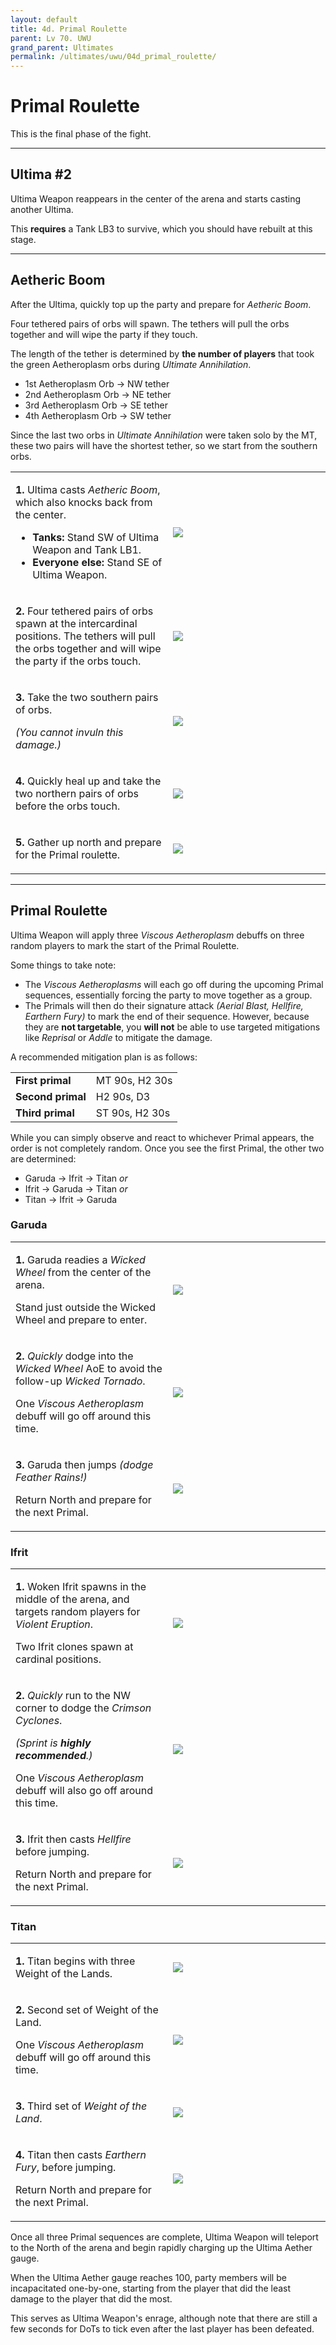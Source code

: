 ```yaml
---
layout: default
title: 4d. Primal Roulette
parent: Lv 70. UWU
grand_parent: Ultimates
permalink: /ultimates/uwu/04d_primal_roulette/
---
```


# Primal Roulette

This is the final phase of the fight.

---

## Ultima #2

Ultima Weapon reappears in the center of the arena and starts casting another Ultima.

This **requires** a Tank LB3 to survive, which you should have rebuilt at this stage.

---

## Aetheric Boom

After the Ultima, quickly top up the party and prepare for *Aetheric Boom*.

Four tethered pairs of orbs will spawn. The tethers will pull the orbs together
and will wipe the party if they touch.

The length of the tether is determined by **the number of players** that took
the green Aetheroplasm orbs during *Ultimate Annihilation*.

- 1st Aetheroplasm Orb → NW tether
- 2nd Aetheroplasm Orb → NE tether
- 3rd Aetheroplasm Orb → SE tether
- 4th Aetheroplasm Orb → SW tether

Since the last two orbs in *Ultimate Annihilation* were taken solo by the MT,
these two pairs will have the shortest tether, so we start from the southern
orbs.

<table>
  <tr>
    <td width="50%">
      <p><b>1.</b> Ultima casts <em>Aetheric Boom</em>, which also knocks back
      from the center.</p>
      <ul>
        <li><b>Tanks:</b> Stand SW of Ultima Weapon and Tank LB1.</li>
        <li><b>Everyone else:</b> Stand SE of Ultima Weapon.</li>
      </ul>
    </td>
    <td>
      <img src="{{site.baseurl}}/assets/images/ultimates/uwu/04d/aetheric_boom_01.jpg">
    </td>
  </tr>
  <tr>
    <td>
      <p><b>2.</b> Four tethered pairs of orbs spawn at the intercardinal
      positions. The tethers will pull the orbs together and will wipe the party
      if the orbs touch.</p>
    </td>
    <td>
      <img src="{{site.baseurl}}/assets/images/ultimates/uwu/04d/aetheric_boom_02.jpg">
    </td>
  </tr>
  <tr>
    <td>
      <p><b>3.</b> Take the two southern pairs of orbs.</p>
      <p><em>(You cannot invuln this damage.)</em></p>
    </td>
    <td>
      <img src="{{site.baseurl}}/assets/images/ultimates/uwu/04d/aetheric_boom_03.jpg">
    </td>
  </tr>
  <tr>
    <td>
      <p><b>4.</b> Quickly heal up and take the two northern pairs of orbs
      before the orbs touch.</p>
    </td>
    <td>
      <img src="{{site.baseurl}}/assets/images/ultimates/uwu/04d/aetheric_boom_04.jpg">
    </td>
  </tr>
  <tr>
    <td>
      <p><b>5.</b> Gather up north and prepare for the Primal roulette.</p>
    </td>
    <td>
      <img src="{{site.baseurl}}/assets/images/ultimates/uwu/04d/aetheric_boom_05.jpg">
    </td>
  </tr>
</table>

---

## Primal Roulette

Ultima Weapon will apply three *Viscous Aetheroplasm* debuffs on three random
players to mark the start of the Primal Roulette.

Some things to take note:

- The *Viscous Aetheroplasms* will each go off during the upcoming Primal
  sequences, essentially forcing the party to move together as a group.
- The Primals will then do their signature attack *(Aerial Blast, Hellfire, 
  Earthern Fury)* to mark the end of their sequence. However, because they are
  **not targetable**, you **will not** be able to use targeted mitigations like
  *Reprisal* or *Addle* to mitigate the damage.

A recommended mitigation plan is as follows:

<table>
  <tr>
    <td><b>First primal</b></td>
    <td>MT 90s, H2 30s</td>
  </tr>
  <tr>
    <td><b>Second primal</b></td>
    <td>H2 90s, D3</td>
  </tr>
  <tr>
    <td><b>Third primal</b></td>
    <td>ST 90s, H2 30s</td>
  </tr>
</table>

While you can simply observe and react to whichever Primal appears, the order
is not completely random. Once you see the first Primal, the other two are
determined:

- Garuda → Ifrit → Titan *or*
- Ifrit → Garuda → Titan *or*
- Titan → Ifrit → Garuda

### Garuda

<table>
  <tr>
    <td width="50%">
      <p><b>1.</b> Garuda readies a <em>Wicked Wheel</em> from the center of
      the arena.</p>
      <p>Stand just outside the Wicked Wheel and prepare to enter.</p>
    </td>
    <td>
      <img src="{{site.baseurl}}/assets/images/ultimates/uwu/04d/primal_roulette_garuda_01.jpg">
    </td>
  </tr>
  <tr>
    <td>
      <p><b>2.</b> <em>Quickly</em> dodge into the <em>Wicked Wheel</em> AoE to
      avoid the follow-up <em>Wicked Tornado</em>.</p>
      <p>One <em>Viscous Aetheroplasm</em> debuff will go off around this time.</p>
    </td>
    <td>
      <img src="{{site.baseurl}}/assets/images/ultimates/uwu/04d/primal_roulette_garuda_02.jpg">
    </td>
  </tr>
  <tr>
    <td>
      <p><b>3.</b> Garuda then jumps <em>(dodge Feather Rains!)</em></p>
      <p>Return North and prepare for the next Primal.</p>
    </td>
    <td>
      <img src="{{site.baseurl}}/assets/images/ultimates/uwu/04d/primal_roulette_garuda_03.jpg">
    </td>
  </tr>
</table>

### Ifrit

<table>
  <tr>
    <td width="50%">
      <p><b>1.</b> Woken Ifrit spawns in the middle of the arena, and targets
      random players for <em>Violent Eruption</em>.</p>
      <p>Two Ifrit clones spawn at cardinal positions.</p>
    </td>
    <td>
      <img src="{{site.baseurl}}/assets/images/ultimates/uwu/04d/primal_roulette_ifrit_01.jpg">
    </td>
  </tr>
  <tr>
    <td>
      <p><b>2.</b> <em>Quickly</em> run to the NW corner to dodge the
      <em>Crimson Cyclones</em>.</p>
      <p><em>(Sprint is <b>highly recommended</b>.)</em></p>
      <p>One <em>Viscous Aetheroplasm</em> debuff will also go off around this
      time.</p>
    </td>
    <td>
      <img src="{{site.baseurl}}/assets/images/ultimates/uwu/04d/primal_roulette_ifrit_02.jpg">
    </td>
  </tr>
  <tr>
    <td>
      <p><b>3.</b> Ifrit then casts <em>Hellfire</em> before jumping.</p>
      <p>Return North and prepare for the next Primal.</p>
    </td>
    <td>
      <img src="{{site.baseurl}}/assets/images/ultimates/uwu/04d/primal_roulette_ifrit_03.jpg">
    </td>
  </tr>
</table>

### Titan

<table>
  <tr>
    <td width="50%">
      <p><b>1.</b> Titan begins with three Weight of the Lands.</p>
    </td>
    <td><img src="{{site.baseurl}}/assets/images/ultimates/uwu/04d/primal_roulette_titan_01.jpg"></td>
  </tr>
  <tr>
    <td>
      <p><b>2.</b> Second set of Weight of the Land.</p>
      <p>One <em>Viscous Aetheroplasm</em> debuff will go off around this time.</p>
    </td>
    <td>
      <img src="{{site.baseurl}}/assets/images/ultimates/uwu/04d/primal_roulette_titan_02.jpg">
    </td>
  </tr>
  <tr>
    <td>
      <p><b>3.</b> Third set of <em>Weight of the Land</em>.</p>
    </td>
    <td>
      <img src="{{site.baseurl}}/assets/images/ultimates/uwu/04d/primal_roulette_titan_03.jpg">
    </td>
  </tr>
  <tr>
    <td>
      <p><b>4.</b> Titan then casts <em>Earthern Fury</em>, before jumping.</p>
      <p>Return North and prepare for the next Primal.</p>
    </td>
    <td>
      <img src="{{site.baseurl}}/assets/images/ultimates/uwu/04d/primal_roulette_titan_04.jpg">
    </td>
  </tr>
</table>

Once all three Primal sequences are complete, Ultima Weapon will teleport to
the North of the arena and begin rapidly charging up the Ultima Aether gauge.

When the Ultima Aether gauge reaches 100, party members will be incapacitated
one-by-one, starting from the player that did the least damage to the player
that did the most.

This serves as Ultima Weapon's enrage, although note that there are still a few
seconds for DoTs to tick even after the last player has been defeated.

<script data-goatcounter="https://tuufless.goatcounter.com/count"
        async src="//gc.zgo.at/count.js"></script>
